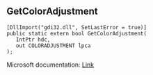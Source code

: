 ## GetColorAdjustment

```
[DllImport("gdi32.dll", SetLastError = true)]
public static extern bool GetColorAdjustment(
   IntPtr hdc,
   out COLORADJUSTMENT lpca
);
```

Microsoft documentation: [Link](https://docs.microsoft.com/en-us/windows/win32/api/wingdi/nf-wingdi-getcoloradjustment)
